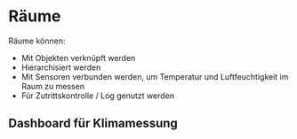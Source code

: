 # Räume

Räume können:

- Mit Objekten verknüpft werden
- Hierarchisiert werden
- Mit Sensoren verbunden werden, um Temperatur und Luftfeuchtigkeit im Raum zu messen
- Für Zutrittskontrolle / Log genutzt werden

## Dashboard für Klimamessung
